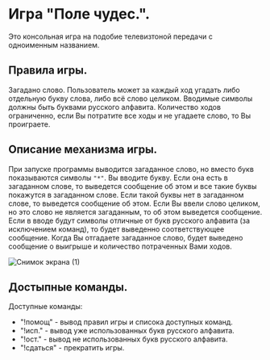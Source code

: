 # Игра "Поле чудес.".
Это консольная игра на подобие телевизтоной  передачи с одноименным названием.
## Правила игры.
 Загадано слово. Пользователь может за каждый ход угадать либо отдельную букву слова, либо всё слово целиком. Вводимые символы должны быть буквами русского алфавита. Количество ходов ограниченно, если Вы потратите все ходы и не угадаете слово, то Вы проиграете.
## Описание механизма игры.
 При запуске программы выводится загаданное слово, но вместо букв показываются символы `"*"`. Вы вводите букву. Если она есть в загаданном слове, то выведется сообщение об этом и все такие буквы покажутся в загаданном слове. Если такой буквы нет в загаданном слове, то выведется сообщение об этом. Если Вы ввели слово целиком, но это слово не является загаданным, то об этом выведется сообщение. Если в вводе будут символы отличные от букв русского алфавита (за исключением команд), то будет выведенно соответствующее сообщение. Когда Вы отгадаете загаданное слово, будет выведено сообщение о выигрыше и количество потраченных Вами ходов.
 
 ![Снимок экрана (1)](https://user-images.githubusercontent.com/99536541/159119728-51a95c79-e828-4c52-9636-8c8a141e0cbd.png)
 
 ## Достыпные команды.
  Доступные команды:
   * "!помощ" - вывод правил игры и списока доступных команд.
   * "!исп." - вывод уже использованных букв русского алфавита.
   * "!ост." - вывод не использованных букв русского алфавита.
   * "!сдаться" - прекратить игры.
